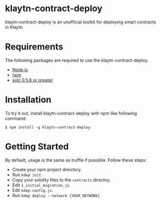 klaytn-contract-deploy
=================

klaytn-contract-deploy is an unofficial toolkit for deploying smart contracts in Klaytn.

Requirements
=================

The following packages are required to use the klaytn-contract-deploy.
- [Node.js](https://nodejs.org/en/download/)
- [npm](https://www.npmjs.com/get-npm)
- [solc 0.5.6 or greater](https://solidity.readthedocs.io/en/v0.5.6/installing-solidity.html/)

Installation
=================
To try it out, install klaytn-contract-deploy with npm like following command:

```
$ npm install -g klaytn-contract-deploy 
```

Getting Started
=================
By default, usage is the same as truffle if possible. Follow these steps:

- Create your npm project directory.
- Run `kdep init`.
- Copy your solidity files to the `contracts` directoy.
- Edit `1_initial_migration.js`.
- Edit `kdep-config.js`.
- Run `kdep deploy --network {YOUR_NETWORK}`
